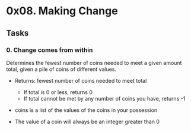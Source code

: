 # 0x08. Making Change

## Tasks

### 0. Change comes from within 

Determines the fewest number of coins needed to meet a given amount total, given a pile of coins of different values.

  - Returns: fewest number of coins needed to meet total

      - If total is 0 or less, returns 0
      - If total cannot be met by any number of coins you have, returns -1

  - coins is a list of the values of the coins in your possession
  - The value of a coin will always be an integer greater than 0
